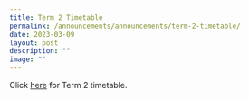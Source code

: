 ```yaml
---
title: Term 2 Timetable
permalink: /announcements/announcements/term-2-timetable/
date: 2023-03-09
layout: post
description: ""
image: ""
---
```

Click [here](https://www.crestsec.edu.sg/info-at-crest/useful-links/student) for Term 2 timetable.